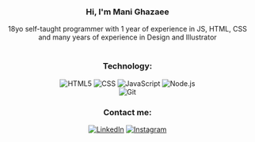 <div align="center">

### Hi, I'm Mani Ghazaee

18yo self-taught programmer with 1 year of experience in JS, HTML, CSS 
<br>
and many years of experience in Design and Illustrator
<br>
<br>
<div align="center">

  ### Technology:
![HTML5](https://img.shields.io/badge/-HTML5-000?&logo=html5&logoColor=E34F26)
![CSS](https://img.shields.io/badge/-CSS-000?&logo=css3&logoColor=1572B6)
![JavaScript](https://img.shields.io/badge/-JavaScript-000?&logo=JavaScript&logoColor=ddc508)
![Node.js](https://img.shields.io/badge/-Node-000?&logo=node.js)
  <br/>
![Git](https://img.shields.io/badge/-Git-000?&logo=git)

### Contact me:

[![LinkedIn](https://img.shields.io/badge/-LinkedIn-000?&logo=LinkedIn&logoColor=0077B5)](https://linkedin.com/in/mani-ghazaee)
[![Instagram](https://img.shields.io/badge/-Instagram-000?&logo=Instagram)](https://www.instagram.com/mani_msgh/)
